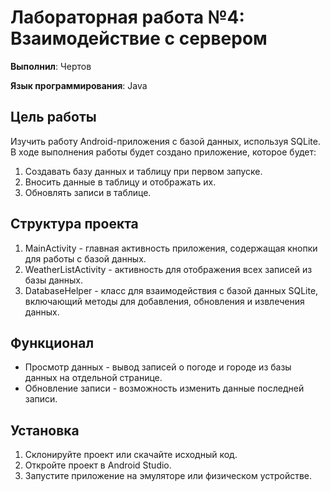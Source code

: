 # Лабораторная работа №4: Взаимодействие с сервером

**Выполнил**: Чертов

**Язык программирования**: Java  

## Цель работы
Изучить работу Android-приложения с базой данных, используя SQLite. В ходе выполнения работы будет создано приложение, которое будет:
1. Создавать базу данных и таблицу при первом запуске.
2. Вносить данные в таблицу и отображать их.
3. Обновлять записи в таблице.
   
## Структура проекта
1. MainActivity - главная активность приложения, содержащая кнопки для работы с базой данных.
2. WeatherListActivity - активность для отображения всех записей из базы данных.
3. DatabaseHelper - класс для взаимодействия с базой данных SQLite, включающий методы для добавления, обновления и извлечения данных.
   
## Функционал
- Просмотр данных - вывод записей о погоде и городе из базы данных на отдельной странице.
- Обновление записи - возможность изменить данные последней записи.

## Установка
1. Склонируйте проект или скачайте исходный код.
2. Откройте проект в Android Studio.
3. Запустите приложение на эмуляторе или физическом устройстве.
